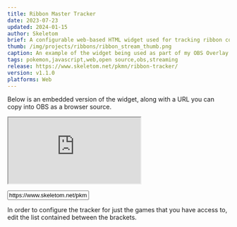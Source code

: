 ```yaml
---
title: Ribbon Master Tracker
date: 2023-07-23
updated: 2024-01-15
author: Skeletom
brief: A configurable web-based HTML widget used for tracking ribbon collection progress in the Pokemon video games. Perfect for use as an OBS Browser Source!
thumb: /img/projects/ribbons/ribbon_stream_thumb.png
caption: An example of the widget being used as part of my OBS Overlay in my <a href=https://www.youtube.com/watch?v=FstgY3qsPV0>Ribbon Master Quest</a>.
tags: pokemon,javascript,web,open source,obs,streaming
release: https://www.skeletom.net/pkmn/ribbon-tracker/
version: v1.1.0
platforms: Web
---
```


<!--more-->

Below is an embedded version of the widget, along with a URL you can copy into OBS as a browser source.

<iframe class="resize-both" src="https://www.skeletom.net/pkmn/ribbon-tracker/?games=[or,x,sun,sw,scarlet]"></iframe>

<input width=100% type="text" readonly value="https://www.skeletom.net/pkmn/ribbon-tracker/?games=[or,x,sun,sw,scarlet]"></input>

In order to configure the tracker for just the games that you have access to, edit the list contained between the brackets.
